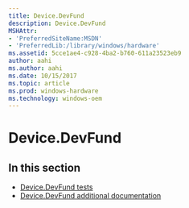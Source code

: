 ```yaml
---
title: Device.DevFund
description: Device.DevFund
MSHAttr:
- 'PreferredSiteName:MSDN'
- 'PreferredLib:/library/windows/hardware'
ms.assetid: 5cce1ae4-c928-4ba2-b760-611a23523eb9
author: aahi
ms.author: aahi
ms.date: 10/15/2017
ms.topic: article
ms.prod: windows-hardware
ms.technology: windows-oem
---
```


# Device.DevFund


## <span id="in_this_section"></span>In this section


-   [Device.DevFund tests](device-devfund-tests.md)
-   [Device.DevFund additional documentation](device-devfund-additional-documentation.md)

 

 






